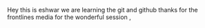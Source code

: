 Hey this is eshwar we are learning the git and github thanks for the frontlines media for the wonderful session ,
